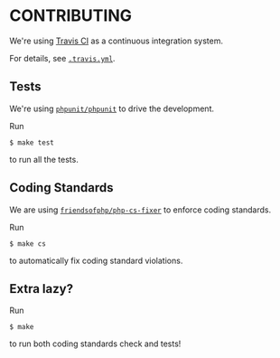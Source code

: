 # CONTRIBUTING

We're using [Travis CI](https://travis-ci.com) as a continuous integration system.
 
For details, see [`.travis.yml`](../.travis.yml). 
 
## Tests

We're using [`phpunit/phpunit`](https://github.com/sebastianbergmann/phpunit) to drive the development.

Run

```
$ make test
```

to run all the tests.

## Coding Standards

We are using [`friendsofphp/php-cs-fixer`](https://github.com/FriendsOfPHP/PHP-CS-Fixer) to enforce coding standards.

Run

```
$ make cs
```

to automatically fix coding standard violations.

## Extra lazy?

Run

```
$ make
```

to run both coding standards check and tests!

